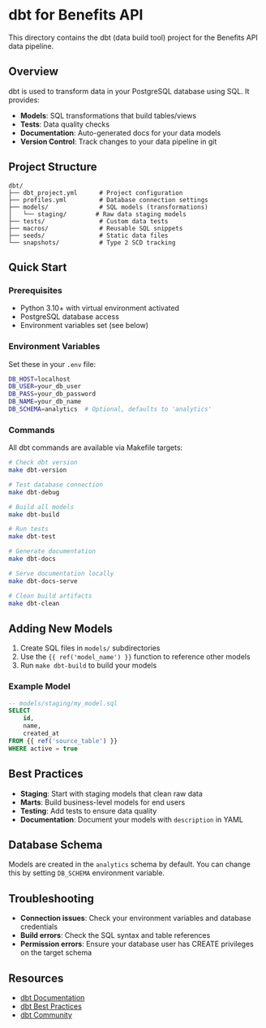 # dbt for Benefits API

This directory contains the dbt (data build tool) project for the Benefits API data pipeline.

## Overview

dbt is used to transform data in your PostgreSQL database using SQL. It provides:
- **Models**: SQL transformations that build tables/views
- **Tests**: Data quality checks
- **Documentation**: Auto-generated docs for your data models
- **Version Control**: Track changes to your data pipeline in git

## Project Structure

```
dbt/
├── dbt_project.yml      # Project configuration
├── profiles.yml         # Database connection settings
├── models/              # SQL models (transformations)
│   └── staging/        # Raw data staging models
├── tests/               # Custom data tests
├── macros/              # Reusable SQL snippets
├── seeds/               # Static data files
└── snapshots/           # Type 2 SCD tracking
```

## Quick Start

### Prerequisites
- Python 3.10+ with virtual environment activated
- PostgreSQL database access
- Environment variables set (see below)

### Environment Variables
Set these in your `.env` file:
```bash
DB_HOST=localhost
DB_USER=your_db_user
DB_PASS=your_db_password
DB_NAME=your_db_name
DB_SCHEMA=analytics  # Optional, defaults to 'analytics'
```

### Commands

All dbt commands are available via Makefile targets:

```bash
# Check dbt version
make dbt-version

# Test database connection
make dbt-debug

# Build all models
make dbt-build

# Run tests
make dbt-test

# Generate documentation
make dbt-docs

# Serve documentation locally
make dbt-docs-serve

# Clean build artifacts
make dbt-clean
```

## Adding New Models

1. Create SQL files in `models/` subdirectories
2. Use the `{{ ref('model_name') }}` function to reference other models
3. Run `make dbt-build` to build your models

### Example Model
```sql
-- models/staging/my_model.sql
SELECT 
    id,
    name,
    created_at
FROM {{ ref('source_table') }}
WHERE active = true
```

## Best Practices

- **Staging**: Start with staging models that clean raw data
- **Marts**: Build business-level models for end users
- **Testing**: Add tests to ensure data quality
- **Documentation**: Document your models with `description` in YAML

## Database Schema

Models are created in the `analytics` schema by default. You can change this by setting `DB_SCHEMA` environment variable.

## Troubleshooting

- **Connection issues**: Check your environment variables and database credentials
- **Build errors**: Check the SQL syntax and table references
- **Permission errors**: Ensure your database user has CREATE privileges on the target schema

## Resources

- [dbt Documentation](https://docs.getdbt.com/)
- [dbt Best Practices](https://docs.getdbt.com/guides/best-practices)
- [dbt Community](https://community.getdbt.com/) 